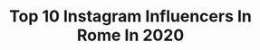 ---
title: Top 10 Instagram Influencers In Rome In 2020
description: >-
  Find top Instagram influencers in Rome in 2020. Most popular hashtags: #iorestoacasa #picoftheday #makeup #model.
platform: Instagram
profiles:
  - username: "camillafalsini"
    fullname: >-
      C A M I L L A F A L S I N I
    location: "Italy"
    followers: 19564
    engagement: 422
    commentsToLikes: 0.013000
    id: ck0w0hwchea7c0i19tutwwcc5
    verified: false
    hashtags: "#collaboration, #arte, #mural, #thisisnotazoo"
  - username: "anna.targa"
    fullname: >-
      Anna Targa
    location: "Italy"
    followers: 27402
    engagement: 757
    commentsToLikes: 0.096262
    id: ck5bve8lyjhgf0i11sr9hcw8q
    verified: false
    hashtags: "#myself, #portraits, #portraitartist, #cityports"
  - username: "angelicaceci95"
    fullname: >-
      Angelica 💙
    location: "Italy"
    followers: 3037
    engagement: 3177
    commentsToLikes: 0.115896
    id: ck8t5wrudbi500j78diegkd83
    verified: false
    hashtags: "#fititalia, #style, #beauty, #health"
  - username: "gianmarco_rottaro"
    fullname: >-
      So.Gian👽
    location: "Italy"
    followers: 784325
    engagement: 2574
    commentsToLikes: 0.019808
    id: ck8weinxje3tv0j787v4ljm72
    verified: false
    hashtags: "#dgmillennialskin, #adv, #dgtiktok, #dgfattoamano"
  - username: "annarunny"
    fullname: >-
      Anna
    location: "Italy"
    followers: 4352
    engagement: 1761
    commentsToLikes: 0.139162
    id: ck8tdnhdr41um0j78t0igsput
    verified: false
    hashtags: "#videogelso, #enertoritalia, #lung8, #asicseurope"
  - username: "valentina.fitmum"
    fullname: >-
      🏋️‍♂️FITMOM🏋️‍♂️
    location: "Italy"
    followers: 5243
    engagement: 1897
    commentsToLikes: 0.205335
    id: ck5zshjxzyibf0i14l9nnc87z
    verified: false
    hashtags: "#fitnesslifestyle, #instaworkout, #instamoment, #instamakeup"
  - username: "federipalermo"
    fullname: >-
      Federica Palermo
    location: "Italy"
    followers: 9733
    engagement: 1314
    commentsToLikes: 0.067556
    id: ck8tb515oub0w0j78v2iq6sq0
    verified: false
    hashtags: "#poser, #hype, #longhair, #purple"
  - username: "maxman80_"
    fullname: >-
      Massimiliano Mancini
    location: "Italy"
    followers: 602
    engagement: 1950
    commentsToLikes: 0.115249
    id: ck8t3uifh4jmm0j78mycbipab
    verified: false
    hashtags: "#vintageportrait, #vintageoutfit, #redblue, #classicstyles"
  - username: "tatianafarnese"
    fullname: >-
      Tatianita
    location: "Italy"
    followers: 100926
    engagement: 720
    commentsToLikes: 0.024993
    id: ck6uav7a85uuz0j713111dnv0
    verified: false
    hashtags: "#sofa, #modaslow, #florence, #athens"
  - username: "davide.264"
    fullname: >-
      DAVIDE NAPOLITANO
    location: "Italy"
    followers: 35746
    engagement: 392
    commentsToLikes: 0.140436
    id: ck8ta4h3wqfxz0j78u8yly655
    verified: false
    hashtags: "#animals, #vivalavida, #winner, #iorestoacasa"
---